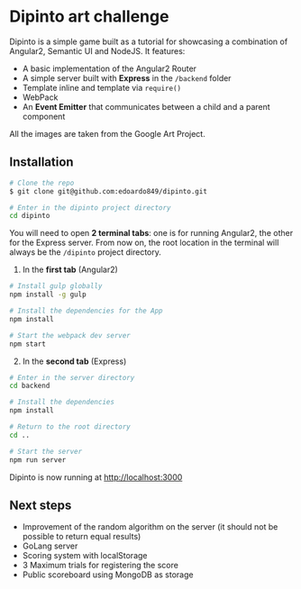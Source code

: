 # Dipinto art challenge

Dipinto is a simple game built as a tutorial for showcasing a combination of Angular2, Semantic UI and NodeJS. It features:
- A basic implementation of the Angular2 Router
- A simple server built with **Express** in the `/backend` folder
- Template inline and template via `require()`
- WebPack
- An **Event Emitter** that communicates between a child and a parent component

All the images are taken from the Google Art Project.

## Installation

```bash
# Clone the repo
$ git clone git@github.com:edoardo849/dipinto.git

# Enter in the dipinto project directory
cd dipinto
```

You will need to open **2 terminal tabs**: one is for running Angular2, the other for the Express server. From now on, the root location in the terminal will always be the `/dipinto` project directory.

1) In the **first tab** (Angular2)

```bash
# Install gulp globally
npm install -g gulp

# Install the dependencies for the App
npm install

# Start the webpack dev server
npm start
```

2) In the **second tab** (Express)

```bash
# Enter in the server directory
cd backend

# Install the dependencies
npm install

# Return to the root directory
cd ..

# Start the server
npm run server
```

Dipinto is now running at [http://localhost:3000](http://localhost:3000)

## Next steps
- Improvement of the random algorithm on the server (it should not be possible to return equal results)
- GoLang server
- Scoring system with localStorage
- 3 Maximum trials for registering the score
- Public scoreboard using MongoDB as storage

